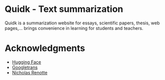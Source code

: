 # Quidk - Text summarization

Quidk is a summarization website for essays, scientific papers, thesis, web pages,... brings convenience in learning for students and teachers.

# Acknowledgments
- [Hugging Face](https://huggingface.co/docs/transformers/tasks/summarization)
- [Googletrans](https://py-googletrans.readthedocs.io/en/latest/)
- [Nicholas Renotte](https://youtu.be/JctmnczWg0U)
